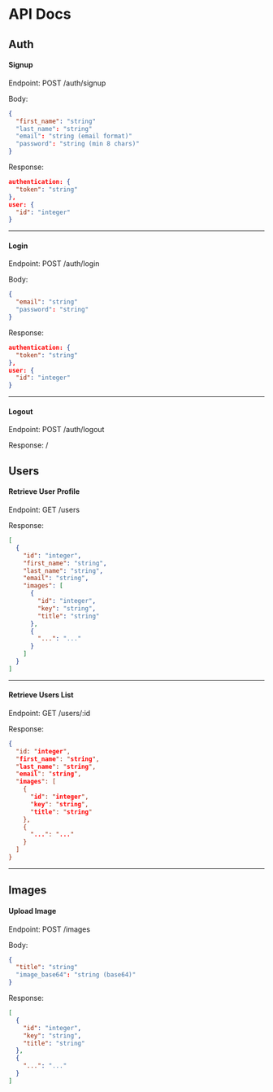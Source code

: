# API Docs
## Auth
#### Signup

Endpoint: POST /auth/signup

Body: 
```json
{
  "first_name": "string"
  "last_name": "string"
  "email": "string (email format)"
  "password": "string (min 8 chars)"
}
```
Response:
```json
authentication: {
  "token": "string"
},
user: {
  "id": "integer"
}
```
___
#### Login

Endpoint: POST /auth/login

Body: 
```json
{
  "email": "string"
  "password": "string"
}
```
Response:
```json
authentication: {
  "token": "string"
},
user: {
  "id": "integer"
}
```
___
#### Logout

Endpoint: POST /auth/logout

Response: /

## Users
#### Retrieve User Profile

Endpoint: GET /users

Response:
```json
[
  {
    "id": "integer",
    "first_name": "string",
    "last_name": "string",
    "email": "string",
    "images": [
      {
        "id": "integer",
        "key": "string",
        "title": "string"
      }, 
      {
        "...": "..."
      }
    ]
  }
]
```
___
#### Retrieve Users List

Endpoint: GET /users/:id

Response:
```json
{
  "id: "integer",
  "first_name": "string",
  "last_name": "string",
  "email": "string",
  "images": [
    {
      "id": "integer",
      "key": "string",
      "title": "string"
    }, 
    {
      "...": "..."
    }
  ]
}
```
___
## Images
#### Upload Image

Endpoint: POST /images

Body: 
```json
{
  "title": "string"
  "image_base64": "string (base64)"
}
```

Response:
```json
[
  {
    "id": "integer",
    "key": "string",
    "title": "string"
  }, 
  {
    "...": "..."
  }
]
```
